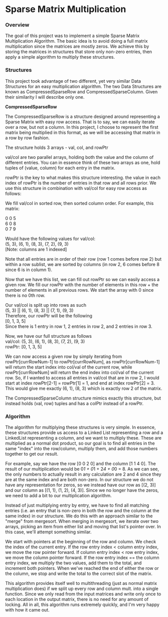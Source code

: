 # Sparse Matrix Multiplication
### Overview
The goal of this project was to implement a simple Sparse Matrix Multiplication Algorithm. The basic idea is to avoid doing a full matrix multiplication since the matrices are mostly zeros. We achieve this by storing the matrices in structures that store only non-zero entries, then apply a simple algorithm to multiply these structures.

### Structures
This project took advantage of two different, yet very similar Data Structures for an easy multiplication algorithm. The two Data Structures are known as CompressedSparseRow and CompressedSparseColumn. Given their similarity I will describe only one.

__CompressedSparseRow__

The CompressedSparseRow is a structure designed around representing a Sparse Matrix with easy row access. That is to say, we can easily iterate over a row, but not a column. In this project, I choose to represent the first matrix being multiplied in this format, as we will be accessing that matrix in a row by row fashion.

The structure holds 3 arrays - val, col, and rowPtr

val/col are two parallel arrays, holding both the value and the column of different entries. You can in essence think of these two arrays as one, hold tuples of (value, column) for each entry in the matrix.

rowPtr is the key to what makes this structure interesting. the value in each index of rowPtr is the number of entries in that row and all rows prior. We use this structure in combination with val/col for easy row access as follows:

We fill val/col in sorted row, then sorted column order. For example, this matrix:

0 0 5  
6 0 8  
0 7 9

Would have the following values for val/col:  
(5, 3), (6, 1), (8, 3), (7, 2), (9, 3)  
[Note: columns are 1 indexed]

Note that all entries are in order of their row (row 1 comes before row 2) but within a row sublist, we are sorted by columns (in row 2, 6 comes before 8 since 6 is in column 1).

Now that we have this list, we can fill out rowPtr so we can easily access a given row. We fill our rowPtr with the number of elements in this row + the number of elements in all previous rows. We start the array with 0 since there is no 0th row.

Our val/col is split up into rows as such  
(5, 3) || (6, 1), (8, 3) || (7, 1), (9, 3)  
Therefore, our rowPtr will be the following  
[0, 1, 3, 5]  
Since there is 1 entry in row 1, 2 entries in row 2, and 2 entries in row 3.

Now, we have our full structure as follows  
val/col: (5, 3), (6, 1), (8, 3), (7, 2), (9, 3)  
rowPtr: [0, 1, 3, 5]

We can now access a given row by simply iterating from rowPtr[currRowNum-1] to rowPtr[currRowNum], as rowPtr[currRowNum-1] will return the start index into col/val of the current row, while rowPtr[currRowNum] will return the end index into col/val of the current row. So, if I wanted to access all entries in val/col that are in row 2, I would start at index rowPtr[2-1] = rowPtr[1] = 1, and end at index rowPtr[2] = 3. This would give me exactly (6, 1), (8, 3) which is exactly row 2 of the matrix.

The CompressedSparseColumn structure mimics exactly this structure, but instead holds (val, row) tuples and has a colPtr instead of a rowPtr.

### Algorithm
The algorithm for multiplying these structures is very simple. In essence, these structures provide us access to a Linked List representing a row and a LinkedList representing a column, and we want to multiply these. These are multiplied as a normal dot product, so our goal is to find all entries in the same "index" into the row/column, multiply them, and add those numbers together to get our result.

For example, say we have the row [0 0 2 0] and the column [1 1 4 0]. The result of our multiplication would be 0*1 + 0*1 + 2*4 + 0*0 = 8. As we can see, the only numbers to actually result in any calculation are 2 and 4 since they are at the same index and are both non-zero. In our structure we do not have any representation for zeros, so we instead have our row as [(2, 3)] and our column as [(1, 1), (1, 2), (4, 3)]. Since we no longer have the zeros, we need to add a bit to our multiplication algorithm.

Instead of just multiplying entry by entry, we have to find all matching entries (i.e. an entry that is non-zero in both the row and the column at the same index) in our structure. We do this with an approach similar to the "merge" from mergesort. When merging in mergesort, we iterate over two arrays, picking an item from either list and moving that list's pointer over. In this case, we'll attempt something similar.

We start with pointers at the beginning of the row and column. We check the index of the current entry. If the row entry index < column entry index, we move the row pointer forward. If column entry index < row entry index, we move the column pointer forward. If the row entry index == the column entry index, we multiply the two values, add them to the total, and increment both pointers. When we've reached the end of either the row or the column, we stop and write the total to the correct slot of the matrix.

This algorithm provides itself well to multithreading (just as normal matrix multiplication does) if we split up every row and column mult. into a single function. Since we only read from the input matrices and write only once to each location in the output matrix, there is no need for any amount of locking. All in all, this algorithm runs extremely quickly, and I'm very happy with how it came out.
